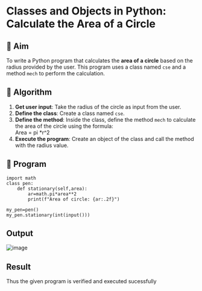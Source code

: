 # Classes and Objects in Python: Calculate the Area of a Circle

## 🎯 Aim
To write a Python program that calculates the **area of a circle** based on the radius provided by the user. This program uses a class named `cse` and a method `mech` to perform the calculation.

## 🧠 Algorithm
1. **Get user input**: Take the radius of the circle as input from the user.
2. **Define the class**: Create a class named `cse`.
3. **Define the method**: Inside the class, define the method `mech` to calculate the area of the circle using the formula:  
   Area = pi *r^2 
4. **Execute the program**: Create an object of the class and call the method with the radius value.

## 🧾 Program
```
import math
class pen:
    def stationary(self,area):
        ar=math.pi*area**2
        print(f"Area of circle: {ar:.2f}")
        
my_pen=pen()
my_pen.stationary(int(input()))
```
## Output
![image](https://github.com/user-attachments/assets/2f452232-b45c-494d-88cb-763aaec3763e)

## Result
Thus the given program is verified and executed sucessfully
